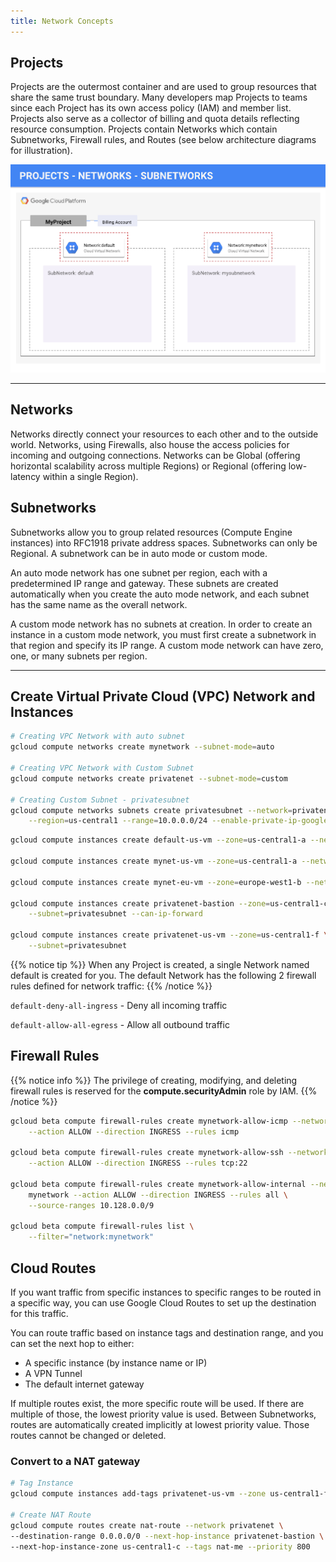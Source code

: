 ```yaml
---
title: Network Concepts
---
```


## Projects

Projects are the outermost container and are used to group resources that share the same trust boundary. Many developers map Projects to teams since each Project has its own access policy (IAM) and member list. Projects also serve as a collector of billing and quota details reflecting resource consumption. Projects contain Networks which contain Subnetworks, Firewall rules, and Routes (see below architecture diagrams for illustration).

![GCP Projects](/gcp-projects.png?pc=75)

---

## Networks

Networks directly connect your resources to each other and to the outside world. Networks, using Firewalls, also house the access policies for incoming and outgoing connections. Networks can be Global (offering horizontal scalability across multiple Regions) or Regional (offering low-latency within a single Region).

## Subnetworks

Subnetworks allow you to group related resources (Compute Engine instances) into RFC1918 private address spaces. Subnetworks can only be Regional. A subnetwork can be in auto mode or custom mode.

An auto mode network has one subnet per region, each with a predetermined IP range and gateway. These subnets are created automatically when you create the auto mode network, and each subnet has the same name as the overall network.

A custom mode network has no subnets at creation. In order to create an instance in a custom mode network, you must first create a subnetwork in that region and specify its IP range. A custom mode network can have zero, one, or many subnets per region.

---

## Create Virtual Private Cloud (VPC) Network and Instances

```bash
# Creating VPC Network with auto subnet
gcloud compute networks create mynetwork --subnet-mode=auto

# Creating VPC Network with Custom Subnet
gcloud compute networks create privatenet --subnet-mode=custom

# Creating Custom Subnet - privatesubnet
gcloud compute networks subnets create privatesubnet --network=privatenet \
    --region=us-central1 --range=10.0.0.0/24 --enable-private-ip-google-access

```

```bash
gcloud compute instances create default-us-vm --zone=us-central1-a --network=default

gcloud compute instances create mynet-us-vm --zone=us-central1-a --network=mynetwork

gcloud compute instances create mynet-eu-vm --zone=europe-west1-b --network=mynetwork

gcloud compute instances create privatenet-bastion --zone=us-central1-c \
    --subnet=privatesubnet --can-ip-forward

gcloud compute instances create privatenet-us-vm --zone=us-central1-f \
    --subnet=privatesubnet
```

{{% notice tip %}}
When any Project is created, a single Network named default is created for you. The default Network has the following 2 firewall rules defined for network traffic:
{{% /notice %}}

`default-deny-all-ingress` - Deny all incoming traffic

`default-allow-all-egress` - Allow all outbound traffic

## Firewall Rules

{{% notice info %}}
The privilege of creating, modifying, and deleting firewall rules is reserved for the **compute.securityAdmin** role by IAM.
{{% /notice %}}

```bash
gcloud beta compute firewall-rules create mynetwork-allow-icmp --network mynetwork \
    --action ALLOW --direction INGRESS --rules icmp

gcloud beta compute firewall-rules create mynetwork-allow-ssh --network mynetwork \
    --action ALLOW --direction INGRESS --rules tcp:22

gcloud beta compute firewall-rules create mynetwork-allow-internal --network \
    mynetwork --action ALLOW --direction INGRESS --rules all \
    --source-ranges 10.128.0.0/9

gcloud beta compute firewall-rules list \
    --filter="network:mynetwork"
```

## Cloud Routes

If you want traffic from specific instances to specific ranges to be routed in a specific way, you can use Google Cloud Routes to set up the destination for this traffic.

You can route traffic based on instance tags and destination range, and you can set the next hop to either:

* A specific instance (by instance name or IP)
* A VPN Tunnel
* The default internet gateway

If multiple routes exist, the more specific route will be used. If there are multiple of those, the lowest priority value is used. Between Subnetworks, routes are automatically created implicitly at lowest priority value. Those routes cannot be changed or deleted.

### Convert to a NAT gateway

```bash
# Tag Instance
gcloud compute instances add-tags privatenet-us-vm --zone us-central1-f --tags nat-me

# Create NAT Route
gcloud compute routes create nat-route --network privatenet \
--destination-range 0.0.0.0/0 --next-hop-instance privatenet-bastion \
--next-hop-instance-zone us-central1-c --tags nat-me --priority 800
```
